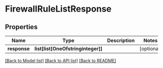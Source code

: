 # FirewallRuleListResponse

## Properties
Name | Type | Description | Notes
------------ | ------------- | ------------- | -------------
**response** | **list[list[OneOfstringinteger]]** |  | [optional] 

[[Back to Model list]](../README.md#documentation-for-models) [[Back to API list]](../README.md#documentation-for-api-endpoints) [[Back to README]](../README.md)


